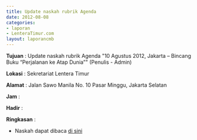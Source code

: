 ```yaml
---
title: Update naskah rubrik Agenda
date: 2012-08-08
categories:
- laporan
- LenteraTimur.com
layout: laporancmb
---
```



**Tujuan** : Update naskah rubrik Agenda "10 Agustus 2012, Jakarta – Bincang Buku “Perjalanan ke Atap Dunia”" (Penulis - Admin)

**Lokasi** : Sekretariat Lentera Timur 

**Alamat** : Jalan Sawo Manila No. 10 Pasar Minggu, Jakarta Selatan

**Jam** : 

**Hadir** :  


**Ringkasan** : 
* Naskah dapat dibaca [di sini](http://www.lenteratimur.com/10-agustus-2012-jakarta-bincang-buku-perjalanan-ke-atap-dunia/)
